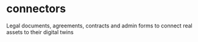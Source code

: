 # connectors
Legal documents, agreements, contracts and admin forms to connect real assets to their digital twins
